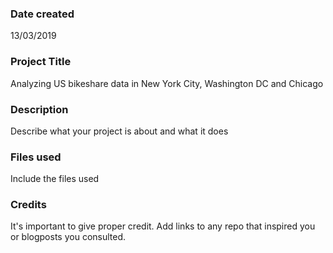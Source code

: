 ### Date created
13/03/2019

### Project Title
Analyzing US bikeshare data in New York City, Washington DC and Chicago

### Description
Describe what your project is about and what it does

### Files used
Include the files used

### Credits
It's important to give proper credit. Add links to any repo that inspired you or blogposts you consulted.
